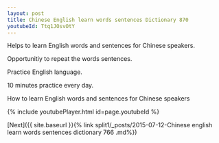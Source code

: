 ```yaml
---
layout: post
title: Chinese English learn words sentences Dictionary 870 
youtubeId: Ttq1JOsvOtY
---
```

 
 
Helps to learn English words and sentences for Chinese speakers.

Opportunitiy to repeat the words sentences. 

Practice English language. 
 
10 minutes practice every day. 
 
How to learn English words and sentences for Chinese speakers 
 
{% include youtubePlayer.html id=page.youtubeId %}
 
 
[Next]({{ site.baseurl }}{% link  split1/_posts/2015-07-12-Chinese english learn words sentences dictionary 766 .md%})
 
